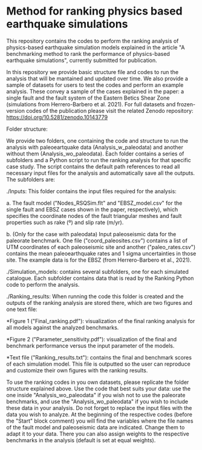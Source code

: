# Method for ranking physics based earthquake simulations

This repository contains the codes to perform the ranking analysis of physics-based earthquake simulation models explained in the article "A benchmarking method to rank the performance of physics-based earthquake simulations", currently submitted for publication.

In this repository we provide basic structure file and codes to run the analysis that will be mantained and updated over time. We also provide a sample of datasets for users to test the codes and perform an example analysis. These convey a sample of the cases explained in the paper: a single fault and the fault system of the Eastern Betics Shear Zone (simulations from Herrero-Barbero et al. 2021). For full datasets and frozen-version codes of the publication please visit the related Zenodo repository: https://doi.org/10.5281/zenodo.10143779

Folder structure: 

We provide two folders, one containing the code and structure to run the analysis with paleoeartquake data (Analysis_w_paleodata) and another without them (Analysis_wo_paleodata). Each folder contains a series of subfolders and a Python script to run the ranking analysis for that specific case study. The script contains the default path references to read all necessary input files for the analysis and automatically save all the outputs. The subfolders are:

./Inputs: This folder contains the input files required for the analysis:

a. The fault model ("Nodes_RSQSim.flt" and "EBSZ_model.csv" for the single fault and EBSZ cases shown in the paper, respectively), which specifies the coordinate nodes of the fault triangular meshes and fault properties such as rake (º) and slip rate (m/yr).

b. (Only for the case with paleodata) Input paleoseismic data for the paleorate benchmark. One file ("coord_paleosites.csv") contains a list of UTM coordinates of each paleoseismic site and another ("paleo_rates.csv") contains the mean paleoearthquake rates and 1 sigma uncertainties in those site. The example data is for the EBSZ (from Herrero-Barbero et al., 2021).

./Simulation_models: contains several subfolders, one for each simulated catalogue. Each subfolder contains data that is read by the Ranking Python code to perform the analysis.

./Ranking_results: When running the code this folder is created and the outputs of the ranking analysis are stored there, which are two figures and one text file: 

*Figure 1 ("Final_ranking.pdf"): visualization of the final ranking analysis for all models against the analyzed benchmarks.

*Figure 2 ("Parameter_sensitivity.pdf"): visualization of the final and benchmark performance versus the input parameter of the models.

*Text file ("Ranking_results.txt"): contains the final and benchmark scores of each simulation model. This file is outputted so the user can reproduce and customize their own figures with the ranking results.

To use the ranking codes in you own datasets, please replicate the folder structure explained above. Use the code that best suits your data: use the one inside "Analysis_wo_paleodata" if you wish not to use the paleorate benchmarks, and use the "Analysis_wo_paleodata" if you wish to include these data in your analysis. Do not forget to replace the input files with the data you wish to analyze. At the beginning of the respective codes (before the "Start" block comment) you will find the variables where the file names of the fault model and paleoseismic data are indicated. Change them to adapt it to your data. There you can also assign weights to the respective benchmarks in the analysis (default is set at equal weights).
